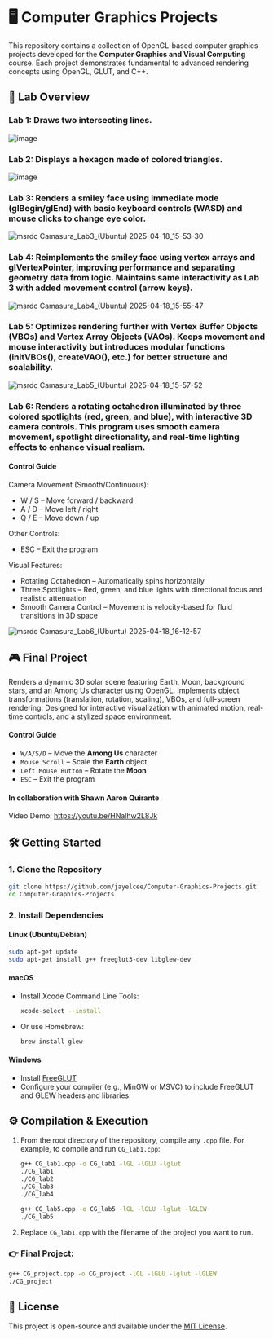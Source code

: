 # 🖥️ Computer Graphics Projects

This repository contains a collection of OpenGL-based computer graphics projects developed for the **Computer Graphics and Visual Computing** course. Each project demonstrates fundamental to advanced rendering concepts using OpenGL, GLUT, and C++.

## 📄 Lab Overview

### Lab 1: Draws two intersecting lines.
![image](https://github.com/user-attachments/assets/8fa45408-6a52-4a2a-be67-a46515f1138e)

### Lab 2: Displays a hexagon made of colored triangles.
![image](https://github.com/user-attachments/assets/9123a81a-81ff-4648-84bb-98ec8be91eab)

### Lab 3: Renders a smiley face using immediate mode (glBegin/glEnd) with basic keyboard controls (WASD) and mouse clicks to change eye color.
![msrdc  Camasura_Lab3_(Ubuntu)  2025-04-18_15-53-30](https://github.com/user-attachments/assets/87a403fb-b368-4cc1-a9ca-a080d2080f09)

### Lab 4: Reimplements the smiley face using vertex arrays and glVertexPointer, improving performance and separating geometry data from logic. Maintains same interactivity as Lab 3 with added movement control (arrow keys).
![msrdc  Camasura_Lab4_(Ubuntu)  2025-04-18_15-55-47](https://github.com/user-attachments/assets/cd63eac9-1c0f-46a9-bcc8-72ac9193238e)

### Lab 5: Optimizes rendering further with Vertex Buffer Objects (VBOs) and Vertex Array Objects (VAOs). Keeps movement and mouse interactivity but introduces modular functions (initVBOs(), createVAO(), etc.) for better structure and scalability.
![msrdc  Camasura_Lab5_(Ubuntu)  2025-04-18_15-57-52](https://github.com/user-attachments/assets/b726c94a-c093-4da7-9a35-199251dc16c7)

### Lab 6: 	Renders a rotating octahedron illuminated by three colored spotlights (red, green, and blue), with interactive 3D camera controls. This program uses smooth camera movement, spotlight directionality, and real-time lighting effects to enhance visual realism.
#### Control Guide
Camera Movement (Smooth/Continuous):
- W / S – Move forward / backward
- A / D – Move left / right
- Q / E – Move down / up

Other Controls:
- ESC – Exit the program

Visual Features:
- Rotating Octahedron – Automatically spins horizontally
- Three Spotlights – Red, green, and blue lights with directional focus and realistic attenuation
- Smooth Camera Control – Movement is velocity-based for fluid transitions in 3D space

![msrdc  Camasura_Lab6_(Ubuntu)  2025-04-18_16-12-57](https://github.com/user-attachments/assets/fd19569c-08c5-4d73-b7b5-5f027c7f370b)


## 🎮 Final Project
Renders a dynamic 3D solar scene featuring Earth, Moon, background stars, and an Among Us character using OpenGL. Implements object transformations (translation, rotation, scaling), VBOs, and full-screen rendering. Designed for interactive visualization with animated motion, real-time controls, and a stylized space environment.
#### Control Guide
- `W/A/S/D` – Move the **Among Us** character  
- `Mouse Scroll` – Scale the **Earth** object  
- `Left Mouse Button` – Rotate the **Moon**  
- `ESC` – Exit the program  

#### In collaboration with Shawn Aaron Quirante
Video Demo: https://youtu.be/HNalhw2L8Jk

## 🛠️ Getting Started

### 1. Clone the Repository

```bash
git clone https://github.com/jayelcee/Computer-Graphics-Projects.git
cd Computer-Graphics-Projects
```

### 2. Install Dependencies

#### Linux (Ubuntu/Debian)

```bash
sudo apt-get update
sudo apt-get install g++ freeglut3-dev libglew-dev
```

#### macOS

- Install Xcode Command Line Tools:
  ```bash
  xcode-select --install
  ```
- Or use Homebrew:
  ```bash
  brew install glew
  ```

#### Windows

- Install [FreeGLUT](http://freeglut.sourceforge.net/)
- Configure your compiler (e.g., MinGW or MSVC) to include FreeGLUT and GLEW headers and libraries.

## ⚙️ Compilation & Execution

1. From the root directory of the repository, compile any `.cpp` file. For example, to compile and run `CG_lab1.cpp`:

   ```bash
   g++ CG_lab1.cpp -o CG_lab1 -lGL -lGLU -lglut
   ./CG_lab1
   ./CG_lab2
   ./CG_lab3
   ./CG_lab4
   ```
   ```bash
   g++ CG_lab5.cpp -o CG_lab5 -lGL -lGLU -lglut -lGLEW
   ./CG_lab5
   ```

2. Replace `CG_lab1.cpp` with the filename of the project you want to run.

### 👉 Final Project:

```bash
g++ CG_project.cpp -o CG_project -lGL -lGLU -lglut -lGLEW
./CG_project
```


## 📜 License

This project is open-source and available under the [MIT License](LICENSE).
